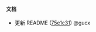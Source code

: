 #### 文档
* 更新 README ([75e1c31](http://github.com/guchongxi/gen-git-log/commit/75e1c3101d999b3bc67453b0350b0b4e05e366e0))  @gucx

